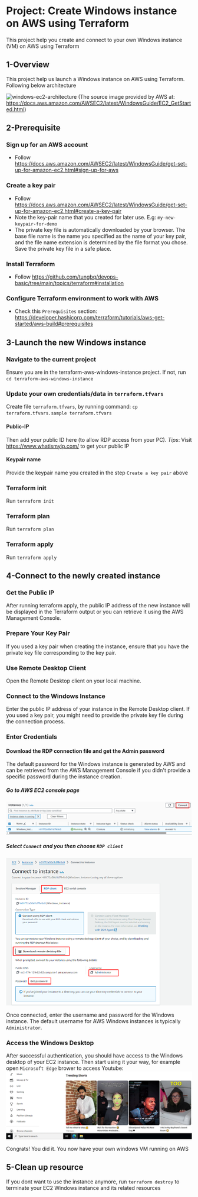 # Project: Create Windows instance on AWS using Terraform

This project help you create and connect to your own Windows instance (VM) on AWS using Terraform

## 1-Overview

This project help us launch a Windows instance on AWS using Terraform. Following below architecture

![windows-ec2-architecture](https://docs.aws.amazon.com/images/AWSEC2/latest/WindowsGuide/images/overview_getting_started.png)
(The source image provided by AWS at: https://docs.aws.amazon.com/AWSEC2/latest/WindowsGuide/EC2_GetStarted.html)

## 2-Prerequisite

### Sign up for an AWS account

- Follow https://docs.aws.amazon.com/AWSEC2/latest/WindowsGuide/get-set-up-for-amazon-ec2.html#sign-up-for-aws

### Create a key pair

- Follow https://docs.aws.amazon.com/AWSEC2/latest/WindowsGuide/get-set-up-for-amazon-ec2.html#create-a-key-pair
- Note the key-pair name that you created for later use. E.g: `my-new-keypair-for-demo`
- The private key file is automatically downloaded by your browser. The base file name is the name you specified as the name of your key pair, and the file name extension is determined by the file format you chose. Save the private key file in a safe place.

### Install Terraform

- Follow https://github.com/tungbq/devops-basic/tree/main/topics/terraform#installation

### Configure Terraform environment to work with AWS

- Check this `Prerequisites` section: https://developer.hashicorp.com/terraform/tutorials/aws-get-started/aws-build#prerequisites

## 3-Launch the new Windows instance

### Navigate to the current project

Ensure you are in the terraform-aws-windows-instance project.
If not, run `cd terraform-aws-windows-instance`

### Update your own credentials/data in `terraform.tfvars`

Create file `terraform.tfvars`, by running command: `cp terraform.tfvars.sample terraform.tfvars`

#### Public-IP

Then add your public ID here (to allow RDP access from your PC).
_Tips_: Visit https://www.whatismyip.com/ to get your public IP

#### Keypair name

Provide the keypair name you created in the step `Create a key pair` above

### Terraform init

Run `terraform init`

### Terraform plan

Run `terraform plan`

### Terraform apply

Run `terraform apply`

## 4-Connect to the newly created instance

### Get the Public IP

After running terraform apply, the public IP address of the new instance will be displayed in the Terraform output or you can retrieve it using the AWS Management Console.

### Prepare Your Key Pair

If you used a key pair when creating the instance, ensure that you have the private key file corresponding to the key pair.

### Use Remote Desktop Client

Open the Remote Desktop client on your local machine.

### Connect to the Windows Instance

Enter the public IP address of your instance in the Remote Desktop client.
If you used a key pair, you might need to provide the private key file during the connection process.

### Enter Credentials

#### Download the RDP connection file and get the Admin password

The default password for the Windows instance is generated by AWS and can be retrieved from the AWS Management Console if you didn't provide a specific password during the instance creation.

##### Go to AWS EC2 console page

![connect_to_ec2](./asset/connect_to_ec2.png)

##### Select `Connect` and you then choose `RDP client`

![RDP_connect_guide](./asset/RDP_connect_guide.png)

Once connected, enter the username and password for the Windows instance.
The default username for AWS Windows instances is typically `Administrator`.

### Access the Windows Desktop

After successful authentication, you should have access to the Windows desktop of your EC2 instance.
Then start using it your way, for example open `Microsoft Edge` brower to access Youtube:
![window_access_success](./asset/window_access_success.png)

Congrats! You did it. You now have your own windows VM running on AWS

## 5-Clean up resource

If you dont want to use the instance anymore, run `terraform destroy` to terminate your EC2 Windows instance and its related resources
